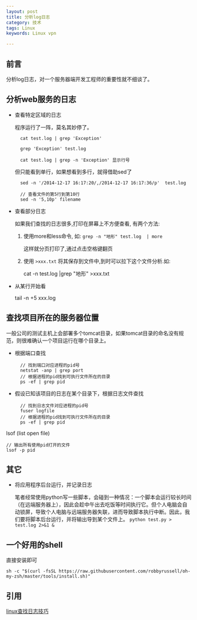 ```yaml
---
layout: post
title: 分析log日志
category: 技术
tags: Linux
keywords: Linux vpn

---
```


## 前言 ##

分析log日志，对一个服务器端开发工程师的重要性就不细谈了。

## 分析web服务的日志

- 查看特定区域的日志

    程序运行了一阵，莫名其妙停了。
    
        cat test.log | grep 'Exception'
        
        grep 'Exception' test.log
        
        cat test.log | grep -n 'Exception' 显示行号
    
    但只能看到单行，如果想看到多行，就得借助sed了
    
        sed -n '/2014-12-17 16:17:20/,/2014-12-17 16:17:36/p'  test.log
        
        // 查看文件的第5行到第10行
        sed -n '5,10p' filename 
        
- 查看部分日志

    如果我们查找的日志很多,打印在屏幕上不方便查看, 有两个方法:
    
    1. 使用more和less命令, 如: `grep -n "地形" test.log  | more`     
        
        这样就分页打印了,通过点击空格键翻页
    
    2. 使用 `>xxx.txt` 将其保存到文件中,到时可以拉下这个文件分析.如:
        
        cat -n test.log |grep "地形"  >xxx.txt
        
- 从某行开始看

	tail -n +5 xxx.log
        

## 查找项目所在的服务器位置

一般公司的测试主机上会部署多个tomcat目录，如果tomcat目录的命名没有规范，则很难确认一个项目运行在哪个目录上。

- 根据端口查找

        // 找到端口对应进程的pid号
        netstat -anp | grep port
        // 根据进程的pid找到可执行文件所在的目录
        ps -ef | grep pid
          
- 假设已知该项目的日志在某个目录下，根据日志文件查找

        // 找到日志文件对应进程的pid号
        fuser logfile
        // 根据进程的pid找到可执行文件所在的目录
        ps -ef | grep pid
        


lsof (list open file)

    // 输出所有使用pid打开的文件
    lsof -p pid


## 其它

- 将应用程序后台运行，并记录日志

     笔者经常使用python写一些脚本，会碰到一种情况：一个脚本会运行较长时间（在远端服务器上），因此会趁中午出去吃饭等时间执行它。但个人电脑会自动锁屏，导致个人电脑与远端服务器失联，进而导致脚本执行中断。因此，我们要将脚本后台运行，并将输出导到某个文件上。 `python test.py > test.log 2>&1 &`
     
    
## 一个好用的shell

直接安装即可

`sh -c "$(curl -fsSL https://raw.githubusercontent.com/robbyrussell/oh-my-zsh/master/tools/install.sh)"`
          



## 引用


[linux查找日志技巧][]

[linux查找日志技巧]: http://jingyan.baidu.com/article/656db918fccd01e381249c2b.html